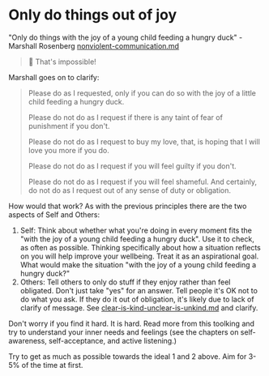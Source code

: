 # Only do things out of joy

"Only do things with the joy of a young child feeding a hungry duck" - Marshall Rosenberg [nonviolent-communication.md](../references/nonviolent-communication.md "mention")

> 🦝 That's impossible!

Marshall goes on to clarify:

> Please do as I requested, only if you can do so with the joy of a little child feeding a hungry duck.&#x20;
>
> Please do not do as I request if there is any taint of fear of punishment if you don't.&#x20;
>
> Please do not do as I request to buy my love, that, is hoping that I will love you more if you do.&#x20;
>
> Please do not do as I request if you will feel guilty if you don't.&#x20;
>
> Please do not do as I request if you will feel shameful. And certainly, do not do as I request out of any sense of duty or obligation.

How would that work? As with the previous principles there are the two aspects of Self and Others:

1. Self: Think about whether what you're doing in every moment fits the "with the joy of a young child feeding a hungry duck". Use it to check, as often as possible. Thinking specifically about how a situation reflects on you will help improve your wellbeing. Treat it as an aspirational goal. What would make the situation "with the joy of a young child feeding a hungry duck?"
2. Others: Tell others to only do stuff if they enjoy rather than feel obligated. Don't just take "yes" for an answer. Tell people it's OK not to do what you ask. If they do it out of obligation, it's likely due to lack of clarify of message. See [clear-is-kind-unclear-is-unkind.md](clear-is-kind-unclear-is-unkind.md "mention") and clarify.

Don't worry if you find it hard. It is hard. Read more from this toolking and try to understand your inner needs and feelings (see the chapters on self-awareness, self-acceptance, and active listening.)

Try to get as much as possible towards the ideal 1 and 2 above. Aim for 3-5% of the time at first.
